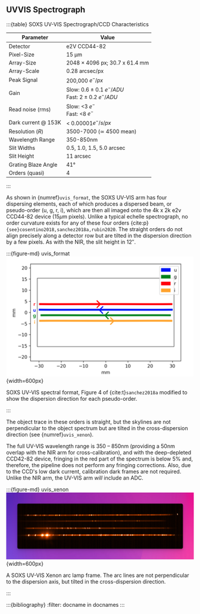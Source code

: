 ## UVVIS Spectrograph



:::{table} SOXS UV-VIS Spectrograph/CCD Characteristics

| Parameter           | Value                                                        |
| ------------------- | ------------------------------------------------------------ |
| Detector            | e2V CCD44-82                                                 |
| Pixel-Size          | 15 μm                                                        |
| Array-Size          | 2048 $\times$ 4096 px; 30.7 x 61.4 mm                        |
| Array-Scale         | 0.28 arcsec/px                                               |
| Peak Signal         | 200,000 $e^{-}/px$                                           |
| Gain                | Slow: 0.6 $\pm$ 0.1  $e^{-}/ADU$  <br>Fast: 2 $\pm$ 0.2 $e^{-}/ADU$ |
| Read noise (rms)    | Slow: <3 $e^{-}$<br> Fast: <8 $e^{-}$                        |
| Dark current @ 153K | < 0.00001$e^{-}/s/px$                                        |
| Resolution ($R$)    | 3500-7000 ($\simeq$ 4500 mean)                               |
| Wavelength Range    | 350-850nm                                                    |
| Slit Widths         | 0.5, 1.0, 1.5, 5.0 arcsec                                    |
| Slit Height         | 11 arcsec                                                    |
| Grating Blaze Angle | 41°                                                          |
| Orders (quasi)      | 4                                                            |

:::





As shown in {numref}`uvis_format`, the SOXS UV-VIS arm has four dispersing elements, each of which produces a dispersed beam, or pseudo-order (u, g, r, i), which are then all imaged onto the 4k x 2k e2v CCD44-82 device (15$\mu$m pixels).  Unlike a typical echelle spectrograph, no order curvature exists for any of these four orders {cite:p}`{see}cosentino2018,sanchez2018a,rubin2020`. The straight orders do not align precisely along a detector row but are tilted in the dispersion direction by a few pixels. As with the NIR, the slit height in $12''$.



:::{figure-md} uvis_format
![image-20240902153453725](../_images/image-20240902153453725.png){width=600px}

SOXS UV-VIS spectral format, Figure 4 of {cite:t}`sanchez2018a` modified to show the dispersion direction for each pseudo-order.

:::



The object trace in these orders is straight, but the skylines are not perpendicular to the object spectrum but are tilted in the cross-dispersion direction (see {numref}`uvis_xenon`).

The full UV-VIS wavelength range is 350 – 850nm (providing a 50nm overlap with the NIR arm for cross-calibration), and with the deep-depleted CCD42-82 device, fringing in the red part of the spectrum is below $5\%$ and, therefore, the pipeline does not perform any fringing corrections. Also, due to the CCD's low dark current, calibration dark frames are not required. Unlike the NIR arm, the UV-VIS arm *will* include an ADC.



:::{figure-md} uvis_xenon
![image-20240903112402170](../_images/image-20240903112402170.png){width=600px}

A SOXS UV-VIS Xenon arc lamp frame. The arc lines are not perpendicular to the dispersion axis, but tilted in the cross-dispersion direction.

:::

:::{bibliography}
:filter: docname in docnames
:::
